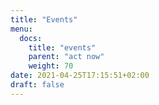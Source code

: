 ```yaml
---
title: "Events"
menu:
  docs:
    title: "events"
    parent: "act now"
    weight: 70
date: 2021-04-25T17:15:51+02:00
draft: false
---
```


